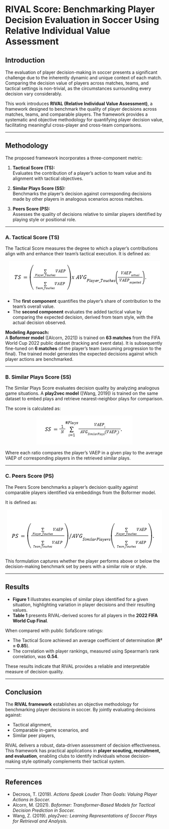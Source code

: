 # RIVAL Score: Benchmarking Player Decision Evaluation in Soccer Using Relative Individual Value Assessment

## Introduction
The evaluation of player decision-making in soccer presents a significant challenge due to the inherently dynamic and unique context of each match. Comparing the decision value of players across matches, teams, and tactical settings is non-trivial, as the circumstances surrounding every decision vary considerably.  

This work introduces **RIVAL (Relative Individual Value Assessment)**, a framework designed to benchmark the quality of player decisions across matches, teams, and comparable players. The framework provides a systematic and objective methodology for quantifying player decision value, facilitating meaningful cross-player and cross-team comparisons.

---

## Methodology
The proposed framework incorporates a three-component metric:

1. **Tactical Score (TS):**  
   Evaluates the contribution of a player’s action to team value and its alignment with tactical objectives.  

2. **Similar Plays Score (SS):**  
   Benchmarks the player’s decision against corresponding decisions made by other players in analogous scenarios across matches.  

3. **Peers Score (PS):**  
   Assesses the quality of decisions relative to similar players identified by playing style or positional role.


---

### A. Tactical Score (TS)
The Tactical Score measures the degree to which a player’s contributions align with and enhance their team’s tactical execution. It is defined as:

<div align="center">
  <img src="Assets/TS_equation.png" alt="Tactical Score Equation"/>
</div>

- The **first component** quantifies the player’s share of contribution to the team’s overall value.  
- The **second component** evaluates the added tactical value by comparing the expected decision, derived from team style, with the actual decision observed.  

**Modeling Approach:**  
A **Boformer model** ([Alcorn, 2021]) is trained on **63 matches** from the FIFA World Cup 2022 public dataset (tracking and event data). It is subsequently fine-tuned on **6 matches** of the player’s team (assuming progression to the final). The trained model generates the expected decisions against which player actions are benchmarked.

---

### B. Similar Plays Score (SS)
The Similar Plays Score evaluates decision quality by analyzing analogous game situations. A **play2vec model** ([Wang, 2019]) is trained on the same dataset to embed plays and retrieve nearest-neighbor plays for comparison.  

The score is calculated as:  

   <div align="center">
  <img src="Assets/SS_equation.png" alt="Similar Plays Equation"/>
   </div>


Where each ratio compares the player’s VAEP in a given play to the average VAEP of corresponding players in the retrieved similar plays.

---

### C. Peers Score (PS)
The Peers Score benchmarks a player’s decision quality against comparable players identified via embeddings from the Boformer model.  

It is defined as:  
   <div align="center">
  <img src="Assets/PS_equation.png" alt="Peers Score Equation"/>
   </div>


This formulation captures whether the player performs above or below the decision-making benchmark set by peers with a similar role or style.

---

## Results
- **Figure 1** illustrates examples of similar plays identified for a given situation, highlighting variation in player decisions and their resulting values.  
- **Table 1** presents RIVAL-derived scores for all players in the **2022 FIFA World Cup Final**.  

When compared with public SofaScore ratings:  
- The Tactical Score achieved an average coefficient of determination (**R² = 0.85**).  
- The correlation with player rankings, measured using Spearman’s rank correlation, was **0.54**.  

These results indicate that RIVAL provides a reliable and interpretable measure of decision quality.

---

## Conclusion
The **RIVAL framework** establishes an objective methodology for benchmarking player decisions in soccer. By jointly evaluating decisions against:  

- Tactical alignment,  
- Comparable in-game scenarios, and  
- Similar peer players,  

RIVAL delivers a robust, data-driven assessment of decision effectiveness. This framework has practical applications in **player scouting, recruitment, and evaluation**, enabling clubs to identify individuals whose decision-making style optimally complements their tactical system.  

---

## References
- Decroos, T. (2019). *Actions Speak Louder Than Goals: Valuing Player Actions in Soccer.*  
- Alcorn, M. (2021). *Boformer: Transformer-Based Models for Tactical Decision Prediction in Soccer.*  
- Wang, Z. (2019). *play2vec: Learning Representations of Soccer Plays for Retrieval and Analysis.*  
